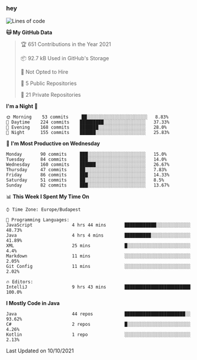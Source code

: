 ### hey

<!--START_SECTION:waka-->
![Lines of code](https://img.shields.io/badge/From%20Hello%20World%20I%27ve%20Written-458750%20lines%20of%20code-blue)

**🐱 My GitHub Data** 

> 🏆 651 Contributions in the Year 2021
 > 
> 📦 92.7 kB Used in GitHub's Storage 
 > 
> 🚫 Not Opted to Hire
 > 
> 📜 5 Public Repositories 
 > 
> 🔑 21 Private Repositories  
 > 
**I'm a Night 🦉** 

```text
🌞 Morning    53 commits     ██░░░░░░░░░░░░░░░░░░░░░░░   8.83% 
🌆 Daytime    224 commits    █████████░░░░░░░░░░░░░░░░   37.33% 
🌃 Evening    168 commits    ███████░░░░░░░░░░░░░░░░░░   28.0% 
🌙 Night      155 commits    ██████░░░░░░░░░░░░░░░░░░░   25.83%

```
📅 **I'm Most Productive on Wednesday** 

```text
Monday       90 commits     ███░░░░░░░░░░░░░░░░░░░░░░   15.0% 
Tuesday      84 commits     ███░░░░░░░░░░░░░░░░░░░░░░   14.0% 
Wednesday    160 commits    ██████░░░░░░░░░░░░░░░░░░░   26.67% 
Thursday     47 commits     ██░░░░░░░░░░░░░░░░░░░░░░░   7.83% 
Friday       86 commits     ███░░░░░░░░░░░░░░░░░░░░░░   14.33% 
Saturday     51 commits     ██░░░░░░░░░░░░░░░░░░░░░░░   8.5% 
Sunday       82 commits     ███░░░░░░░░░░░░░░░░░░░░░░   13.67%

```


📊 **This Week I Spent My Time On** 

```text
⌚︎ Time Zone: Europe/Budapest

💬 Programming Languages: 
JavaScript               4 hrs 44 mins       ████████████░░░░░░░░░░░░░   48.73% 
Java                     4 hrs 4 mins        ██████████░░░░░░░░░░░░░░░   41.89% 
XML                      25 mins             █░░░░░░░░░░░░░░░░░░░░░░░░   4.4% 
Markdown                 11 mins             ░░░░░░░░░░░░░░░░░░░░░░░░░   2.05% 
Git Config               11 mins             ░░░░░░░░░░░░░░░░░░░░░░░░░   2.02%

🔥 Editors: 
IntelliJ                 9 hrs 43 mins       █████████████████████████   100.0%

```

**I Mostly Code in Java** 

```text
Java                     44 repos            ███████████████████████░░   93.62% 
C#                       2 repos             █░░░░░░░░░░░░░░░░░░░░░░░░   4.26% 
Kotlin                   1 repo              ░░░░░░░░░░░░░░░░░░░░░░░░░   2.13%

```



 Last Updated on 10/10/2021
<!--END_SECTION:waka-->
